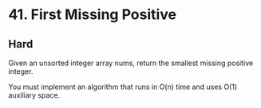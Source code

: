 # 41. First Missing Positive

## Hard

Given an unsorted integer array nums, return the smallest missing positive integer.

You must implement an algorithm that runs in O(n) time and uses O(1) auxiliary space.